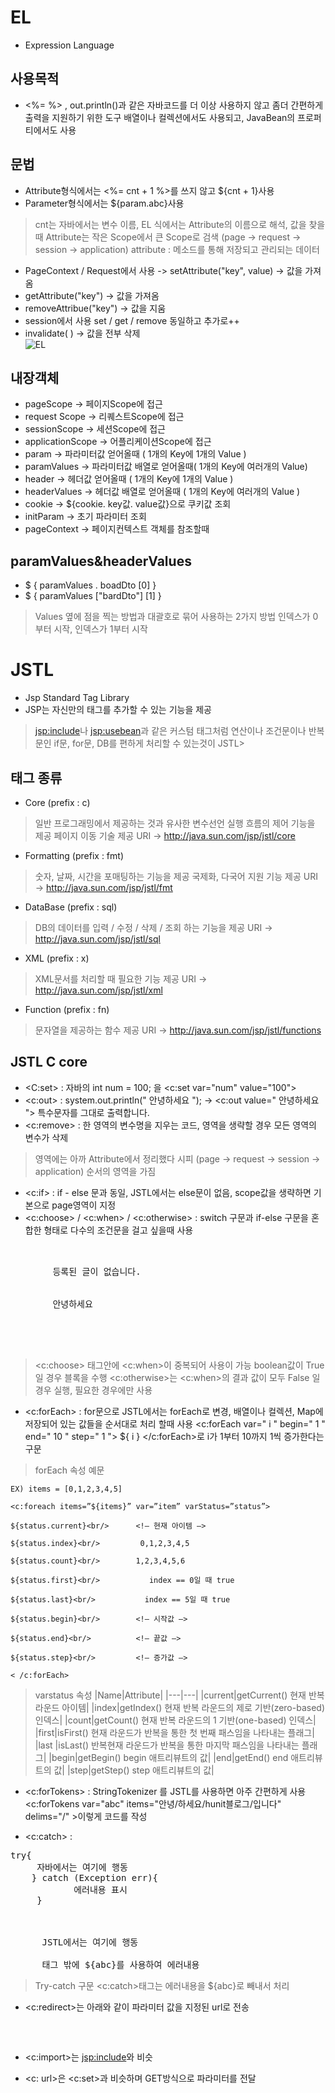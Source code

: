 EL
===========
+ Expression Language  


사용목적
----------------
+ <%= %> , out.println()과 같은 자바코드를 더 이상 사용하지 않고 좀더 간편하게 출력을 지원하기 위한 도구
  배열이나 컬렉션에서도 사용되고, JavaBean의 프로퍼티에서도 사용  


문법
-----------
+ Attribute형식에서는 <%= cnt + 1 %>를 쓰지 않고 ${cnt + 1}사용  
+ Parameter형식에서는 ${param.abc}사용  
> cnt는 자바에서는 변수 이름, EL 식에서는 Attribute의 이름으로 해석, 값을 찾을때 Attribute는 작은 Scope에서 큰 Scope로 검색
  (page → request → session → application)
  attribute : 메소드를 통해 저장되고 관리되는 데이터  
+ PageContext / Request에서 사용 -> setAttribute("key", value) → 값을 가져옴
+ getAttribute("key") → 값을 가져옴
+ removeAttribue("key") → 값을 지움
+ session에서 사용 set / get / remove 동일하고 추가로++
+ invalidate( ) → 값을 전부 삭제  
![EL](https://t1.daumcdn.net/cfile/tistory/213212415666B8E82E)


내장객체
----------
+ pageScope → 페이지Scope에 접근
+ request Scope → 리퀘스트Scope에 접근
+ sessionScope → 세션Scope에 접근
+ applicationScope → 어플리케이션Scope에 접근
+ param → 파라미터값 얻어올때 ( 1개의 Key에 1개의 Value )
+ paramValues → 파라미터값 배열로 얻어올때( 1개의 Key에 여러개의 Value) 
+ header → 헤더값 얻어올때 ( 1개의 Key에 1개의 Value ) 
+ headerValues → 헤더값 배열로 얻어올때 ( 1개의 Key에 여러개의 Value ) 
+ cookie → ${cookie. key값. value값}으로 쿠키값 조회
+ initParam → 초기 파라미터 조회
+ pageContext → 페이지컨텍스트 객체를 참조할때


paramValues&headerValues
-------------------
+ $ { paramValues . boadDto [0] } 
+ $ { paramValues ["bardDto"] [1] }
> Values 옆에 점을 찍는 방법과 대괄호로 묶어 사용하는 2가지 방법
  인덱스가 0부터 시작, 인덱스가 1부터 시작


JSTL
=============
+ Jsp Standard Tag Library
+ JSP는 자신만의 태그를 추가할 수 있는 기능을 제공
> <jsp:include>나 <jsp:usebean>과 같은 커스텀 태그처럼 연산이나 조건문이나 반복문인
  if문, for문, DB를 편하게 처리할 수 있는것이 JSTL>


태그 종류
----------
+ Core  (prefix : c)
> 일반 프로그래밍에서 제공하는 것과 유사한 변수선언
  실행 흐름의 제어 기능을 제공
  페이지 이동 기술 제공
  URI → http://java.sun.com/jsp/jstl/core

+ Formatting (prefix : fmt)
> 숫자, 날짜, 시간을 포매팅하는 기능을 제공
  국제화, 다국어 지원 기능 제공
  URI → http://java.sun.com/jsp/jstl/fmt

+ DataBase (prefix : sql)
> DB의 데이터를 입력 / 수정 / 삭제 / 조회 하는 기능을 제공
  URI → http://java.sun.com/jsp/jstl/sql

+ XML (prefix : x)
> XML문서를 처리할 때 필요한 기능 제공
  URI → http://java.sun.com/jsp/jstl/xml

+ Function (prefix : fn)
> 문자열을 제공하는 함수 제공
  URI → http://java.sun.com/jsp/jstl/functions


JSTL C core
--------
+ <C:set> : 자바의 int num = 100; 을 <c:set var="num" value="100">
+ <c:out> : system.out.println(" 안녕하세요 "); -> <c:out value=" 안녕하세요 "> 특수문자를 그대로 출력합니다.
+ <c:remove> : 한 영역의 변수명을 지우는 코드, 영역을 생략할 경우 모든 영역의 변수가 삭제
> 영역에는 아까 Attribute에서 정리했다 시피 (page → request → session → application) 순서의 영역을 가짐
+ <c:if> : if - else 문과 동일, JSTL에서는 else문이 없음, scope값을 생략하면 기본으로 page영역이 지정
+ <c:choose> / <c:when> / <c:otherwise> : switch 구문과 if-else 구문을 혼합한 형태로 다수의 조건문을 걸고 싶을때 사용
<pre><c:choose>
    <c:when test="${empty list }">
        등록된 글이 없습니다.    
    </c:when>
    <c:when test="${abc}">
        안녕하세요    
    </c:when>
    <c:otherwise>
        <c:set var="doneLoop" value="false" />
    </c:otherwise>
</c:choose></pre>
> <c:choose> 태그안에 <c:when>이 중복되어 사용이 가능 boolean값이 True일 경우 블록을 수행
  <c:otherwise>는 <c:when>의 결과 값이 모두 False 일 경우 실행, 필요한 경우에만 사용 

+ <c:forEach> : for문으로 JSTL에서는 forEach로 변경, 배열이나 컬렉션, Map에 저장되어 있는 값들을 순서대로 처리 할때 사용
  <c:forEach var=" i " begin=" 1 " end=" 10 " step=" 1 "> ${ i } </c:forEach>로 i가 1부터 10까지 1씩 증가한다는 구문

> forEach 속성 예문
~~~~~
EX) items = [0,1,2,3,4,5]

<c:foreach items=”${items}” var=”item” varStatus=”status”>

${status.current}<br/>      <!– 현재 아이템 –>

${status.index}<br/>         0,1,2,3,4,5

${status.count}<br/>        1,2,3,4,5,6

${status.first}<br/>           index == 0일 때 true

${status.last}<br/>           index == 5일 때 true

${status.begin}<br/>        <!– 시작값 –>

${status.end}<br/>          <!– 끝값 –>

${status.step}<br/>         <!– 증가값 –>

< /c:forEach>
~~~~~

>varstatus 속성
|Name|Attribute|
|---|---|
|current|getCurrent()	현재 반복 라운드 아이템|
|index|getIndex()	현재 반복 라운드의 제로 기반(zero-based) 인덱스|
|count|getCount()	현재 반복 라운드의 1 기반(one-based) 인덱스|
|first|isFirst()	현재 라운드가 반복을 통한 첫 번째 패스임을 나타내는 플래그|
|last	|isLast()	반복현재 라운드가 반복을 통한 마지막 패스임을 나타내는 플래그|
|begin|getBegin()	begin 애트리뷰트의 값|
|end|getEnd()	end 애트리뷰트의 값|
|step|getStep()	step 애트리뷰트의 값|

+ <c:forTokens> : StringTokenizer 를 JSTL를 사용하면 아주 간편하게 사용
  <c:forTokens var="abc" items="안녕/하세요/hunit블로그/입니다" delims="/" >이렇게 코드를 작성

+ <c:catch> : 
<pre>try{
     자바에서는 여기에 행동    
    } catch (Exception err){
            에러내용 표시 
     }
 
 
  <c:catch var= "abc ">
      JSTL에서는 여기에 행동 
  </c:catch>
      태그 밖에 ${abc}를 사용하여 에러내용</pre>
> Try-catch 구문 <c:catch>태그는 에러내용을 ${abc}로 빼내서 처리
  
+ <c:redirect>는 아래와 같이 파라미터 값을 지정된 url로 전송
<pre><c:redirect url="baordList.jsp">
<c:param name="abc" value="안녕하세요" />
</c:redirect></pre>

+ <c:import>는 <jsp:include>와 비슷

+ <c: url>은 <c:set>과 비슷하며 GET방식으로 파라미터를 전달
